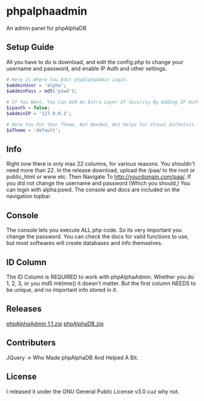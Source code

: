 # phpalphaadmin
An admin panel for phpAlphaDB
## Setup Guide
All you have to do is download, and edit the config.php to change your username and password, and enable IP Auth and other settings.
```php
# Here Is Where You Edit phpAlphaAdmin Login.
$aAdminUser = 'alpha';
$aAdminPass = md5('pswd');
	
# If You Want, You Can Add An Extra Layer Of Security By Adding IP Authentication. NOTE: This Does Not Work If You Are On localhost, Or If You Are Dynamic. Disabled By Default.
$ipauth = false;
$aAdminIP = '127.0.0.1';

# Here You Put Your Theme, Not Needed, But Helps For Visual Asthetics.
$aTheme = 'default';
```
## Info
Right now there is only max 22 columns, for various reasons. You shouldn't need more than 22. In the release download, upload the /paa/ to the root or public_html or www etc. Then Navigate To http://yourdomain.com/paa/. If you did not change the username and password (Which you should,) You can login with alpha:pswd. The console and docs are included on the navigation topbar.
## Console
The console lets you execute ALL php code. So its very important you change the password. You can check the docs for valid functions to use, but most softwares will create databases and info themselves.
## ID Column
The ID Column is REQUIRED to work with phpAlphaAdmin. Whether you do 1, 2, 3, or you md5 mktime() it doesn't matter. But the first column NEEDS to be unique, and no important info stored in it.
## Releases
[phpAlphaAdmin 1.1.zip](https://github.com/mcclureski/phpalphaadmin/releases/download/1.1/phpAlphaAdmin1.2.zip)
[phpAlphaDB.zip](https://www.unrealsecurity.net/downloads/phpAlphaDB.zip)
## Contributers
JQuery -> Who Made phpAlphaDB And Helped A Bit.
## License
I released it under the GNU General Public License v3.0 cuz why not.
